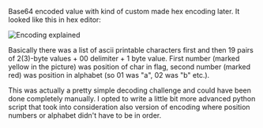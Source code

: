 Base64 encoded value with kind of custom made hex encoding later. It looked like this in hex editor:

![Encoding explained](https://github.com/lasq88/CTF/blob/main/tenableCTF2021/not%20json/encoding.PNG)

Basically there was a list of ascii printable characters first and then 19 pairs of 2(3)-byte values + 00 delimiter + 1 byte value. First number (marked yellow in the picture) was position of char in flag, second number (marked red) was position in alphabet (so 01 was "a", 02 was "b" etc.).

This was actually a pretty simple decoding challenge and could have been done completely manually. I opted to write a little bit more advanced python script that took into consideration also version of encoding where position numbers or alphabet didn't have to be in order.

